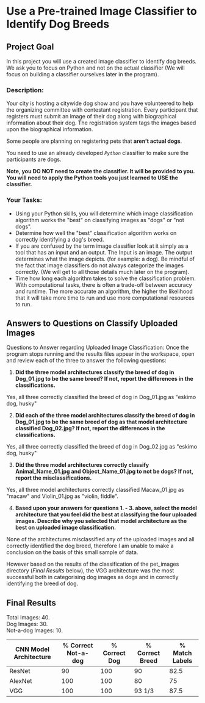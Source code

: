 # Use a Pre-trained Image Classifier to Identify Dog Breeds

## Project Goal
In this project you will use a created image classifier to identify dog breeds. We ask you to focus on Python and not on the actual classifier (We will focus on building a classifier ourselves later in the program).

### Description:
Your city is hosting a citywide dog show and you have volunteered to help the organizing committee with contestant registration. Every participant that registers must submit an image of their dog along with biographical information about their dog. The registration system tags the images based upon the biographical information.

Some people are planning on registering pets that **aren’t actual dogs**.

You need to use an already developed *`Python`* classifier to make sure the participants are dogs.

**Note, you DO NOT need to create the classifier. It will be provided to you. You will need to apply the Python tools you just learned to USE the classifier.**

### Your Tasks:
 - Using your Python skills, you will determine which image classification algorithm works the "best" on classifying images as "dogs" or "not dogs".
 - Determine how well the "best" classification algorithm works on correctly identifying a dog's breed.
 - If you are confused by the term image classifier look at it simply as a tool that has an input and an output. The Input is an image. The output determines what the image depicts. (for example: a dog). Be mindful of the fact that image classifiers do not always categorize the images correctly. (We will get to all those details much later on the program).
 - Time how long each algorithm takes to solve the classification problem. With computational tasks, there is often a trade-off between accuracy and runtime. The more accurate an algorithm, the higher the likelihood that it will take more time to run and use more computational resources to run.

## Answers to Questions on Classify Uploaded Images
Questions to Answer regarding Uploaded Image Classification:
Once the program stops running and the results files appear in the workspace, open and review each of the three to answer the following questions:

1. **Did the three model architectures classify the breed of dog in Dog_01.jpg to be the same breed? If not, report the differences in the classifications.**

Yes, all three correctly classified the breed of dog in Dog_01.jpg as "eskimo dog, husky"


2. **Did each of the three model architectures classify the breed of dog in Dog_01.jpg to be the same breed of dog as that model architecture classified Dog_02.jpg? If not, report the differences in the classifications.**

Yes, all three correctly classified the breed of dog in Dog_02.jpg as "eskimo dog, husky"


3. **Did the three model architectures correctly classify Animal_Name_01.jpg and Object_Name_01.jpg to not be dogs? If not, report the misclassifications.**

Yes, all three model architectures correctly classified Macaw_01.jpg as "macaw" and Violin_01.jpg as "violin, fiddle".

4. **Based upon your answers for questions 1. - 3. above, select the model architecture that you feel did the best at classifying the four uploaded images. Describe why you selected that model architecture as the best on uploaded image classification.**

None of the architectures misclassified any of the uploaded images and all correctly identified the dog breed, therefore I am unable to make a conclusion on the basis of this small sample of data.

However based on the results of the classification of the pet_images directory (*Final Results* below), the VGG architecture was the most successful both in categorising dog images as dogs and in correctly identifying the breed of dog.

## Final Results

Total Images: 40.  
Dog Images: 30.  
Not-a-dog Images: 10.  

| CNN Model Architecture | % Correct Not-a-dog | % Correct Dog | % Correct Breed | % Match Labels |
| ----------- | ----------- | ----------- | ----------- | ----------- |
| ResNet | 90 | 100 | 90 | 82.5 |
| AlexNet | 100 | 100 | 80 | 75 |
| VGG | 100 | 100 | 93 1/3 | 87.5 |

